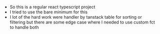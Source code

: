 - So this is a regular react typescript project
- I tried to use the bare minimum for this
- I lot of the hard work were handler by tanstack table for sorting or filtering but there are some edge case where I needed to use custom fct to handle both
